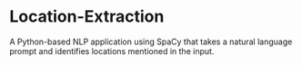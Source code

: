# Location-Extraction
A Python-based NLP application using SpaCy that takes a natural language prompt and identifies locations mentioned in the input.
